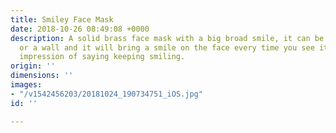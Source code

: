 ```yaml
---
title: Smiley Face Mask
date: 2018-10-26 08:49:08 +0000
description: A solid brass face mask with a big broad smile, it can be hung on a door
  or a wall and it will bring a smile on the face every time you see it. Its an artists
  impression of saying keeping smiling.
origin: ''
dimensions: ''
images:
- "/v1542456203/20181024_190734751_iOS.jpg"
id: ''

---
```

